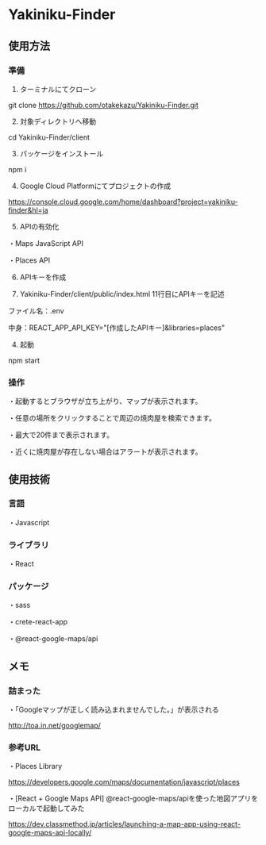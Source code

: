 # Yakiniku-Finder

## 使用方法
### 準備

1. ターミナルにてクローン

git clone https://github.com/otakekazu/Yakiniku-Finder.git


2. 対象ディレクトリへ移動

cd Yakiniku-Finder/client


3. パッケージをインストール

npm i

4. Google Cloud Platformにてプロジェクトの作成

https://console.cloud.google.com/home/dashboard?project=yakiniku-finder&hl=ja


5. APIの有効化

・Maps JavaScript API

・Places API


6. APIキーを作成


7. Yakiniku-Finder/client/public/index.html 11行目にAPIキーを記述

 <script async src="https://maps.googleapis.com/maps/api/js?key=[作成したAPIキー]"></script>

ファイル名：.env

中身：REACT_APP_API_KEY="[作成したAPIキー]&libraries=places"


4. 起動

npm start


### 操作
・起動するとブラウザが立ち上がり、マップが表示されます。

・任意の場所をクリックすることで周辺の焼肉屋を検索できます。

・最大で20件まで表示されます。

・近くに焼肉屋が存在しない場合はアラートが表示されます。


## 使用技術
### 言語
・Javascript

### ライブラリ
・React

### パッケージ
・sass

・crete-react-app

・@react-google-maps/api


## メモ
### 詰まった
・「Googleマップが正しく読み込まれませんでした。」が表示される

http://toa.in.net/googlemap/


### 参考URL
・Places Library

https://developers.google.com/maps/documentation/javascript/places


・[React + Google Maps API] @react-google-maps/apiを使った地図アプリをローカルで起動してみた

https://dev.classmethod.jp/articles/launching-a-map-app-using-react-google-maps-api-locally/